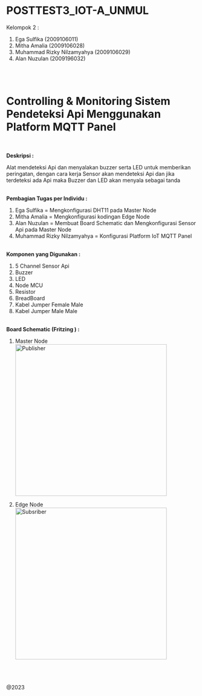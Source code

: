 # POSTTEST3_IOT-A_UNMUL

Kelompok 2 :
1. Ega Sulfika (2009106011)
2. Mitha Amalia (2009106028)
3. Muhammad Rizky Nilzamyahya (2009106029)
4. Alan Nuzulan (2009196032)


<br><br><h1><b>Controlling & Monitoring Sistem Pendeteksi Api Menggunakan Platform MQTT Panel</b></h1><br>


<b>Deskripsi :</b>
<p>Alat mendeteksi Api dan menyalakan buzzer serta LED untuk memberikan peringatan, dengan cara kerja Sensor akan mendeteksi Api dan jika terdeteksi ada Api maka Buzzer dan LED akan menyala sebagai tanda</p>

<br><b>Pembagian Tugas per Individu :</b>
1. Ega Sulfika = Mengkonfigurasi DHT11 pada Master Node
2. Mitha Amalia = Mengkonfigurasi kodingan Edge Node
3. Alan Nuzulan = Membuat Board Schematic dan Mengkonfigurasi Sensor Api pada Master Node
4. Muhammad Rizky Nilzamyahya = Konfigurasi Platform IoT MQTT Panel


<br><b>Komponen yang Digunakan :</b>
1. 5 Channel Sensor Api 
2. Buzzer 
3. LED 
4. Node MCU 
5. Resistor 
6. BreadBoard 
7. Kabel Jumper Female Male 
8. Kabel Jumper Male Male 

<br><b>Board Schematic (Fritzing ) :</b>
1. Master Node 
<br><img src="https://github.com/land21/pa-praktikum-iot-unmul-a4/assets/69804370/ee446763-3a4b-44d6-a56f-83a913174d26" alt="Publisher" style="height:400px;"><br>

2. Edge Node
<br><img src="https://github.com/land21/pa-praktikum-iot-unmul-a4/assets/69804370/aa6c5b8a-f4e8-4e7a-8717-84d4d8097075" alt="Subsriber" style="height:400px;">

<br><br><br>@2023
